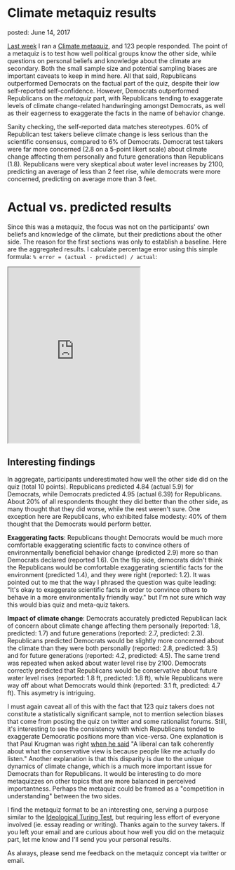 Climate metaquiz results
===
posted: June 14, 2017

[Last week][post] I ran a [Climate metaquiz][quiz], and 123 people responded.
The point of a metaquiz is to test how well political groups know the other
side, while questions on personal beliefs and knowledge about the climate are
secondary. Both the small sample size and potential sampling biases are
important caveats to keep in mind here. All that said, Republicans outperformed
Democrats on the factual part of the quiz, despite their low self-reported
self-confidence.  However, Democrats outperformed Republicans on the *metaquiz*
part, with Republicans tending to exaggerate levels of climate change-related
handwringing amongst Democrats, as well as their eagerness to exaggerate the
facts in the name of behavior change.

<!--more-->

Sanity checking, the self-reported data matches stereotypes. 60% of Republican
test takers believe climate change is less serious than the scientific
consensus, compared to 6% of Democrats. Democrat test takers were far more
concerned (2.8 on a 5-point likert scale) about climate change affecting them
personally and future generations than Republicans (1.8). Republicans were very
skeptical about water level increases by 2100, predicting an average of less
than 2 feet rise, while democrats were more concerned, predicting on average
more than 3 feet.

[post]: /viewpoint-tolerance-through-curiosity/
[quiz]: https://docs.google.com/a/google.com/forms/d/e/1FAIpQLSf98rBi2CgU4b62kBFmAeX989ZGZrLW74cQitDdPT7wG906Xw/viewform

# Actual vs. predicted results

Since this was a metaquiz, the focus was not on the participants' own beliefs
and knowledge of the climate, but their predictions about the other side. The
reason for the first sections was only to establish a baseline. Here are the
aggregated results. I calculate percentage error using this simple formula: `%
error = (actual - predicted) / actual`:

<iframe src="https://docs.google.com/spreadsheets/d/1vvg3bjG841zwJJWIYhGLvBp40kBBAZUA_mL_tALDlj8/pubhtml
?gid=573016866&single=false&widget=true&headers=false" style="height: 400px"></iframe>

## Interesting findings

In aggregate, participants underestimated how well the other side did on the
quiz (total 10 points). Republicans predicted 4.84 (actual 5.9) for Democrats,
while Democrats predicted 4.95 (actual 6.39) for Republicans. About 20% of all
respondents thought they did better than the other side, as many thought
that they did worse, while the rest weren't sure. One exception here are
Republicans, who exhibited false modesty: 40% of them thought that the Democrats
would perform better.

**Exaggerating facts**: Republicans thought Democrats would be much more
comfortable exaggerating scientific facts to convince others of environmentally
beneficial behavior change (predicted 2.9) more so than Democrats declared
(reported 1.6). On the flip side, democrats didn't think the Republicans would
be comfortable exaggerating scientific facts for the environment (predicted
1.4), and they were right (reported: 1.2). It was pointed out to me that the way
I phrased the question was quite leading: "It's okay to exaggerate scientific
facts in order to convince others to behave in a more environmentally friendly
way." but I'm not sure which way this would bias quiz and meta-quiz takers.

**Impact of climate change**: Democrats accurately predicted Republican
lack of concern about climate change affecting them personally (reported: 1.8,
predicted: 1.7) and future generations (reported: 2.7, predicted: 2.3).
Republicans predicted Democrats would be slightly more concerned about the
climate than they were both personally (reported: 2.8, predicted: 3.5) and for
future generations (reported: 4.2, predicted: 4.5). The same trend was repeated
when asked about water level rise by 2100. Democrats correctly predicted that
Republicans would be conservative about future water level rises (reported: 1.8
ft, predicted: 1.8 ft), while Republicans were way off about what Democrats
would think (reported: 3.1 ft, predicted: 4.7 ft). This asymetry is intriguing.

I must again caveat all of this with the fact that 123 quiz takers does not
constitute a statistically significant sample, not to mention selection biases
that come from posting the quiz on twitter and some rationalist forums. Still,
it's interesting to see the consistency with which Republicans tended to
exaggerate Democratic positions more than vice-versa. One explanation is that
Paul Krugman was right [when he said][krugman] "A liberal can talk coherently
about what the conservative view is because people like me actually do listen."
Another explanation is that this disparity is due to the unique dynamics of
climate change, which is a much more important issue for Democrats than for
Republicans. It would be interesting to do more metaquizzes on other topics that
are more balanced in perceived importantness. Perhaps the metaquiz could be
framed as a "competition in understanding" between the two sides.

I find the metaquiz format to be an interesting one, serving a purpose similar
to the [Ideological Turing Test][itt], but requiring less effort of everyone
involved (ie. essay reading or writing). Thanks again to the survey takers.  If
you left your email and are curious about how well you did on the metaquiz part,
let me know and I'll send you your personal results.

As always, please send me feedback on the metaquiz concept via twitter or email.

[itt]: http://econlog.econlib.org/archives/2011/06/the_ideological.html
[krugman]: http://cafehayek.com/2011/06/open-letter-to-paul-krugman-2.html
